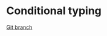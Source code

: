 # Conditional typing 


[Git branch](https://github.com/codiku/typescript-introduction/tree/021-conditional-types)